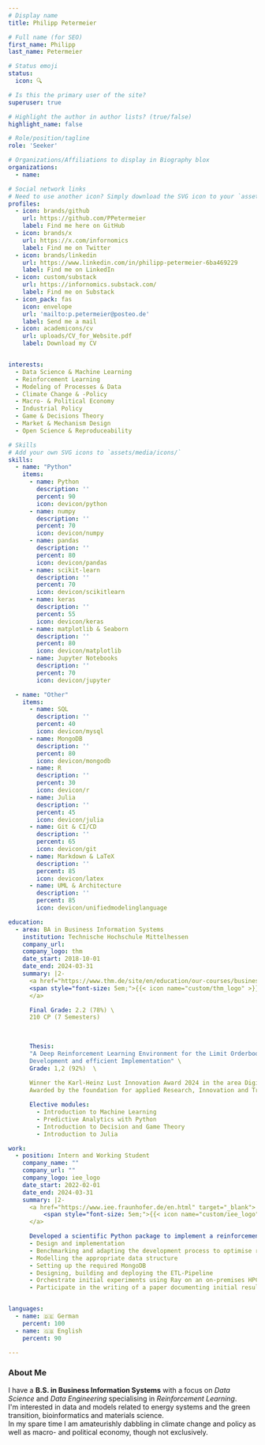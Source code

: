 ```yaml
---
# Display name
title: Philipp Petermeier

# Full name (for SEO)
first_name: Philipp
last_name: Petermeier

# Status emoji
status:
  icon: 🔍

# Is this the primary user of the site?
superuser: true

# Highlight the author in author lists? (true/false)
highlight_name: false

# Role/position/tagline
role: 'Seeker'

# Organizations/Affiliations to display in Biography blox
organizations:
  - name: 

# Social network links
# Need to use another icon? Simply download the SVG icon to your `assets/media/icons/` folder.
profiles:
  - icon: brands/github
    url: https://github.com/PPetermeier
    label: Find me here on GitHub
  - icon: brands/x
    url: https://x.com/infornomics
    label: Find me on Twitter
  - icon: brands/linkedin
    url: https://www.linkedin.com/in/philipp-petermeier-6ba469229
    label: Find me on LinkedIn
  - icon: custom/substack
    url: https://infornomics.substack.com/
    label: Find me on Substack
  - icon_pack: fas
    icon: envelope
    url: 'mailto:p.petermeier@posteo.de'
    label: Send me a mail
  - icon: academicons/cv
    url: uploads/CV_for_Website.pdf
    label: Download my CV  


interests:
  - Data Science & Machine Learning 
  - Reinforcement Learning
  - Modeling of Processes & Data
  - Climate Change & -Policy 
  - Macro- & Political Economy 
  - Industrial Policy 
  - Game & Decisions Theory
  - Market & Mechanism Design  
  - Open Science & Reproduceability

# Skills
# Add your own SVG icons to `assets/media/icons/`
skills:
  - name: "Python"
    items:
      - name: Python
        description: ''
        percent: 90
        icon: devicon/python
      - name: numpy
        description: ''
        percent: 70
        icon: devicon/numpy
      - name: pandas
        description: ''
        percent: 80
        icon: devicon/pandas
      - name: scikit-learn
        description: ''
        percent: 70
        icon: devicon/scikitlearn
      - name: keras
        description: ''
        percent: 55
        icon: devicon/keras
      - name: matplotlib & Seaborn
        description: ''
        percent: 80
        icon: devicon/matplotlib
      - name: Jupyter Notebooks
        description: ''
        percent: 70
        icon: devicon/jupyter

  - name: "Other"
    items:
      - name: SQL
        description: ''
        percent: 40
        icon: devicon/mysql
      - name: MongoDB
        description: ''
        percent: 80
        icon: devicon/mongodb
      - name: R
        description: ''
        percent: 30
        icon: devicon/r
      - name: Julia
        description: ''
        percent: 45
        icon: devicon/julia
      - name: Git & CI/CD
        description: ''
        percent: 65
        icon: devicon/git
      - name: Markdown & LaTeX
        description: ''
        percent: 85
        icon: devicon/latex
      - name: UML & Architecture
        description: ''
        percent: 85
        icon: devicon/unifiedmodelinglanguage

education:
  - area: BA in Business Information Systems
    institution: Technische Hochschule Mittelhessen
    company_url: 
    company_logo: thm
    date_start: 2018-10-01
    date_end: 2024-03-31
    summary: |2-
      <a href="https://www.thm.de/site/en/education/our-courses/business-informatics-bachelor-bsc-mnd-friedberg.html" target="_blank">
      <span style="font-size: 5em;">{{< icon name="custom/thm_logo" >}}</span>
      </a>

      Final Grade: 2.2 (78%) \
      210 CP (7 Semesters)
      
            

      Thesis: 
      "A Deep Reinforcement Learning Environment for the Limit Orderbook Intraday Electricity Market:
      Development and efficient Implementation" \
      Grade: 1,2 (92%)  \
      
      Winner the Karl-Heinz Lust Innovation Award 2024 in the area Digital Economy / Industry 4.0 / AI
      Awarded by the foundation for applied Research, Innovation and Transfer Mittelhessen

      Elective modules:  
        - Introduction to Machine Learning 
        - Predictive Analytics with Python
        - Introduction to Decision and Game Theory
        - Introduction to Julia

work:
  - position: Intern and Working Student 
    company_name: ""
    company_url: ""
    company_logo: iee_logo
    date_start: 2022-02-01
    date_end: 2024-03-31
    summary: |2-
      <a href="https://www.iee.fraunhofer.de/en.html" target="_blank">
          <span style="font-size: 5em;">{{< icon name="custom/iee_logo" >}}</span>
      </a>

      Developed a scientific Python package to implement a reinforcement learning environment for electricity trading. This included:
      - Design and implementation 
      - Benchmarking and adapting the development process to optimise runtime performance
      - Modelling the appropriate data structure  
      - Setting up the required MongoDB
      - Designing, building and deploying the ETL-Pipeline
      - Orchestrate initial experiments using Ray on an on-premises HPC cluster to ensure runtime performance
      - Participate in the writing of a paper documenting initial results


languages:
  - name: 🇩🇪 German
    percent: 100
  - name: 🇬🇧 English
    percent: 90

---
```


### About Me

I have a **B.S. in Business Information Systems** with a focus on *Data Science* and *Data Engineering* specialising in *Reinforcement Learning*. \
I'm interested in data and models related to energy systems and the green transition, bioinformatics and materials science. \
In my spare time I am amateurishly dabbling in climate change and policy as well as  macro- and political economy, though not exclusively.
